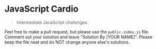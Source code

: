 # JavaScript Cardio

> Intermediate JavaScript challenges.

Feel free to make a pull request, but please use the `public-index.js` file. Comment out your solution and leave "Solution By [YOUR NAME]". Please keep the file neat and do NOT change anyone else's solutions.
